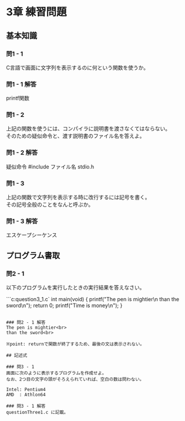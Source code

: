 # 3章 練習問題

## 基本知識

### 問1 - 1
C言語で画面に文字列を表示するのに何という関数を使うか。

### 問1 - 1 解答
printf関数

### 問1 - 2
上記の関数を使うには、コンパイラに説明書を渡さなくてはならない。<br>
そのための疑似命令と、渡す説明書のファイル名を答えよ。

### 問1 - 2 解答
疑似命令   #include
ファイル名 stdio.h

### 問1 - 3
上記の関数で文字列を表示する時に改行するには記号を書く。<br>
その記号全般のことをなんと呼ぶか。

### 問1 - 3 解答
エスケープシーケンス


## プログラム書取

### 問2 - 1
以下のプログラムを実行したときの実行結果を答えなさい。

```c:question3_1.c`
int main(void)
{
    printf("The pen is mightier\n than the sword\n");
    return 0;
    printf("Time is money\n");
}
```

### 問2 - 1 解答
The pen is mightier<br>
than the sword<br>

※point: returnで関数が終了するため、最後の文は表示されない。

## 記述式

### 問3 - 1
画面に次のように表示するプログラムを作成せよ。
なお、2つ目の文字の頭がそろえられていれば、空白の数は問わない。

Intel: Pentium4
AMD  : Athlon64

### 問3 - 1 解答
questionThree1.c に記載。

